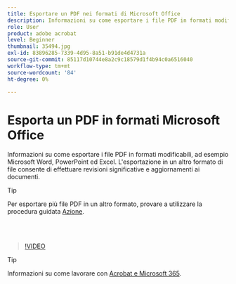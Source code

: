 ```yaml
---
title: Esportare un PDF nei formati di Microsoft Office
description: Informazioni su come esportare i file PDF in formati modificabili come Microsoft Word, Excel o PowerPoint
role: User
product: adobe acrobat
level: Beginner
thumbnail: 35494.jpg
exl-id: 83896285-7339-4d95-8a51-b91de4d4731a
source-git-commit: 85117d10744e8a2c9c18579d1f4b94c0a6516040
workflow-type: tm+mt
source-wordcount: '84'
ht-degree: 0%

---
```


# Esporta un PDF in formati Microsoft Office

Informazioni su come esportare i file PDF in formati modificabili, ad esempio Microsoft Word, PowerPoint ed Excel. L&#39;esportazione in un altro formato di file consente di effettuare revisioni significative e aggiornamenti ai documenti.

>[!TIP]
>
>Per esportare più file PDF in un altro formato, provare a utilizzare la procedura guidata [Azione](../advanced-tasks/action.md).

<br> 

>[!VIDEO](https://video.tv.adobe.com/v/35494?hidetitle=true)

>[!TIP]
>
>Informazioni su come lavorare con [Acrobat e Microsoft 365](../integrate/integrate-overview.md).
